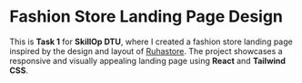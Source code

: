 # Fashion Store Landing Page Design

This is **Task 1** for **SkillOp DTU**, where I created a fashion store landing page inspired by the design and layout of [Ruhastore](https://www.ruhastore.in/). The project showcases a responsive and visually appealing landing page using **React** and **Tailwind CSS**.

